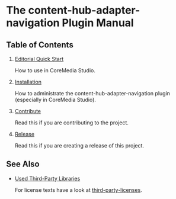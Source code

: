 # The content-hub-adapter-navigation Plugin Manual

## Table of Contents

1. [Editorial Quick Start](editorial-quick-start.md)

    How to use in CoreMedia Studio.

1. [Installation](installation.md)

    How to administrate the content-hub-adapter-navigation plugin (especially in CoreMedia Studio).

1. [Contribute](contribute.md)

    Read this if you are contributing to the project.

1. [Release](release.md)

    Read this if you are creating a release of this project.

## See Also

* [Used Third-Party Libraries](THIRD-PARTY.txt)

    <!-- GitHub Pages is not able to list directory contents. Jump back to GitHub directly.  -->
    For license texts have a look at [third-party-licenses](https://github.com/CoreMedia/content-hub-adapter-coremedia-navigation/tree/cmcc-10-2007/docs/third-party-licenses).
